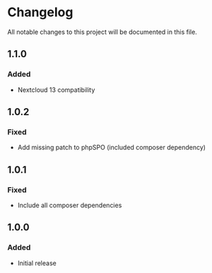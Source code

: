 # Changelog
All notable changes to this project will be documented in this file.

## 1.1.0

### Added

- Nextcloud 13 compatibility

## 1.0.2

### Fixed

- Add missing patch to phpSPO (included composer dependency)

## 1.0.1

### Fixed

- Include all composer dependencies

## 1.0.0

### Added

- Initial release
